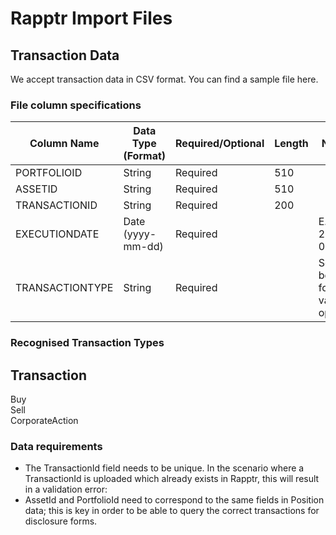 # Rapptr Import Files

## Transaction Data

We accept transaction data in CSV format. You can find a sample file here.

### File column specifications

Column Name     | Data Type (Format) | Required/Optional | Length | Notes
----------------|--------------------|-------------------|--------|----------------------------
PORTFOLIOID     | String             | Required          | 510    |
ASSETID         | String             | Required          | 510    |
TRANSACTIONID   | String             | Required          | 200    |
EXECUTIONDATE   | Date (yyyy-mm-dd)  | Required          |        | E.g. 2016-01-27
TRANSACTIONTYPE | String             | Required          |        | See below for valid options       

### Recognised Transaction Types

Transaction
---------------
Buy             
Sell            
CorporateAction

### Data requirements

- The TransactionId field needs to be unique. In the scenario where a TransactionId is uploaded which already exists in Rapptr, this will result in a validation error:
- AssetId and PortfolioId need to correspond to the same fields in Position data; this is key in order to be able to query the correct transactions for disclosure forms.